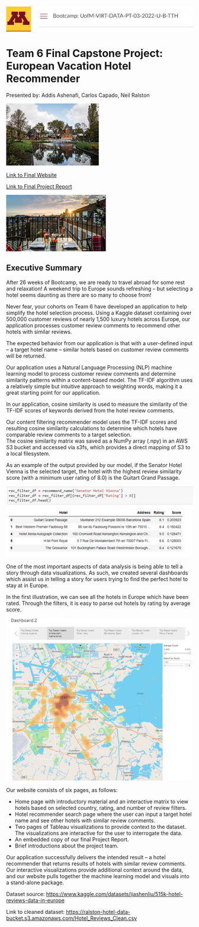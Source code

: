 ![Banner](banner.png)

# Team 6 Final Capstone Project: European Vacation Hotel Recommender 

Presented by: Addis Ashenafi, Carlos Capado, Neil Ralston

![Arena](hotel_arena.png)  

[Link to Final Website]()

[Link to Final Project Report]()

![Apex](apex.png)  

## Executive Summary

After 26 weeks of Bootcamp, we are ready to travel abroad for some rest and relaxation!  A weekend trip to Europe sounds refreshing – but selecting a hotel seems daunting as there are so many to choose from!

Never fear, your cohorts on Team 6 have developed an application to help simplify the hotel selection process.  Using a Kaggle dataset containing over 500,000 customer reviews of nearly 1,500 luxury hotels across Europe, our application processes customer review comments to recommend other hotels with similar reviews.  

The expected behavior from our application is that with a user-defined input – a target hotel name – similar hotels based on customer review comments will be returned.

Our application uses a Natural Language Processing (NLP) machine learning model to process customer review comments and determine similarity patterns within a content-based model.
The TF-IDF algorithm uses a relatively simple but intuitive approach to weighting words, making it a great starting point for our application.  

In our application, cosine similarity is used to measure the similarity of the TF-IDF scores of keywords derived from the hotel review comments.  

Our content filtering recommender model uses the TF-IDF scores and resulting cosine similarity calculations to determine which hotels have comparable review comments to a target selection.  
The cosine similarity matrix was saved as a NumPy array (.npy) in an AWS S3 bucket and accessed via s3fs, which provides a direct mapping of S3 to a local filesystem. 

As an example of the output provided by our model, if the Senator Hotel Vienna is the selected target, the hotel with the highest review similarity score (with a minimum user rating of 8.0) is the Guitart Grand Passage.

![NLP](nlp.png)

One of the most important aspects of data analysis is being able to tell a story through data visualizations. As such, we created several dashboards which assist us in telling a story for users trying to find the perfect hotel to stay at in Europe. 

In the first illustration, we can see all the hotels in Europe which have been rated. Through the filters, it is easy to parse out hotels by rating by average score.

![visual](visual.png)

Our website consists of six pages, as follows:

* Home page with introductory material and an interactive matrix to view hotels based on selected country, rating, and number of review filters.
* Hotel recommender search page where the user can input a target hotel name and see other hotels with similar review comments.
* Two pages of Tableau visualizations to provide context to the dataset.  The visualizations are interactive for the user to interrogate the data.
* An embedded copy of our final Project Report.
* Brief introductions about the project team.

Our application successfully delivers the intended result – a hotel recommender that returns results of hotels with similar review comments.  Our interactive visualizations provide additional context around the data, and our website pulls together the machine learning model and visuals into a stand-alone package.  

Dataset source:
https://www.kaggle.com/datasets/jiashenliu/515k-hotel-reviews-data-in-europe

Link to cleaned dataset:
https://ralston-hotel-data-bucket.s3.amazonaws.com/Hotel_Reviews_Clean.csv


